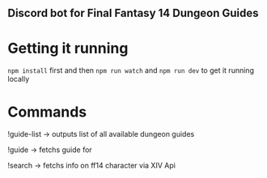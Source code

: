 ## Discord bot for Final Fantasy 14 Dungeon Guides


# Getting it running 

`npm install` first and then `npm run watch` and `npm run dev` to get it running locally


# Commands
!guide-list -> outputs list of all available dungeon guides

!guide <dungeon-name> -> fetchs guide for <dungeon-name>

!search <player-name> -> fetchs info on ff14 character via XIV Api
